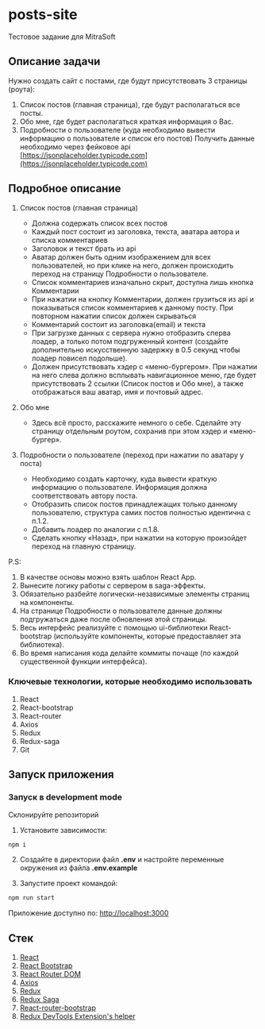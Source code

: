 # posts-site

Тестовое задание для MitraSoft

## Описание задачи

Нужно создать сайт с постами, где будут присутствовать 3 страницы (роута):

1. Список постов (главная страница), где будут располагаться все посты.
2. Обо мне, где будет располагаться краткая информация о Вас.
3. Подробности о пользователе (куда необходимо вывести информацию о пользователе и список его постов)
   Получить данные необходимо через фейковое api [https://jsonplaceholder.typicode.com](https://jsonplaceholder.typicode.com)

## Подробное описание

1. Список постов (главная страница)

   - Должна содержать список всех постов
   - Каждый пост состоит из заголовка, текста, аватара автора и списка комментариев
   - Заголовок и текст брать из api
   - Аватар должен быть одним изображением для всех пользователей, но при клике на него, должен происходить переход на страницу Подробности о пользователе.
   - Список комментариев изначально скрыт, доступна лишь кнопка Комментарии
   - При нажатии на кнопку Комментарии, должен грузиться из api и показываться список комментариев к данному посту. При повторном нажатии список должен скрываться
   - Комментарий состоит из заголовка(email) и текста
   - При загрузке данных с сервера нужно отобразить сперва лоадер, а только потом подгруженный контент (создайте дополнительно искусственную задержку в 0.5 секунд чтобы лоадер повисел подольше).
   - Должен присутствовать хэдер с «меню-бургером». При нажатии на него слева должно всплывать навигационное меню, где будет присутствовать 2 ссылки (Список постов и Обо мне), а также отображаться ваш аватар, имя и почтовый адрес.

2. Обо мне

   - Здесь всё просто, расскажите немного о себе. Сделайте эту страницу отдельным роутом, сохранив при этом хэдер и «меню-бургер».

3. Подробности о пользователе (переход при нажатии по аватару у поста)

   - Необходимо создать карточку, куда вывести краткую информацию о пользователе. Информация должна соответствовать автору поста.
   - Отобразить список постов принадлежащих только данному пользователю, структура самих постов полностью идентична с п.1.2.
   - Добавить лоадер по аналогии с п.1.8.
   - Сделать кнопку «Назад», при нажатии на которую произойдет переход на главную страницу.

P.S:

1. В качестве основы можно взять шаблон React App.
2. Вынесите логику работы с сервером в saga-эффекты.
3. Обязательно разбейте логически-независимые элементы страниц на компоненты.
4. На странице Подробности о пользователе данные должны подгружаться даже после обновления этой страницы.
5. Весь интерфейс реализуйте с помощью ui-библиотеки React-bootstrap (используйте компоненты, которые предоставляет эта библиотека).
6. Во время написания кода делайте коммиты почаще (по каждой существенной функции интерфейса).

### Ключевые технологии, которые необходимо использовать

1. React
2. React-bootstrap
3. React-router
4. Axios
5. Redux
6. Redux-saga
7. Git

## Запуск приложения

### Запуск в development mode

Склонируйте репозиторий

1. Установите зависимости:

```sh
npm i
```

2. Создайте в директории файл **.env** и настройте переменные окружения из файла **.env.example**

3. Запустите проект командой:

```sh
npm run start
```

Приложение доступно по: [http://localhost:3000](http://localhost:3000)

## Стек

1. [React](https://ru.reactjs.org/)
2. [React Bootstrap](https://react-bootstrap.github.io/)
3. [React Router DOM](https://reactrouter.com/en/main)
4. [Axios](https://axios-http.com/ru/docs/intro)
5. [Redux](https://redux.js.org/)
6. [Redux Saga](https://redux-saga.js.org/)
7. [React-router-bootstrap](https://github.com/react-bootstrap/react-router-bootstrap)
8. [Redux DevTools Extension's helper](https://www.npmjs.com/package/@redux-devtools/extension)
